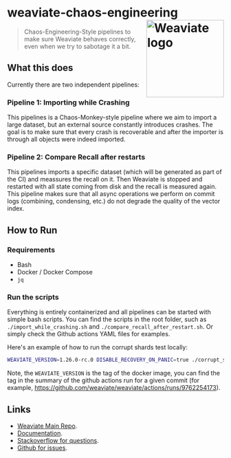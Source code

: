 # weaviate-chaos-engineering <img alt='Weaviate logo' src='https://raw.githubusercontent.com/semi-technologies/weaviate/19de0956c69b66c5552447e84d016f4fe29d12c9/docs/assets/weaviate-logo.png' width='180' align='right' />

> Chaos-Engineering-Style pipelines to make sure Weaviate behaves correctly,
> even when we try to sabotage it a bit.

## What this does

Currently there are two independent pipelines:

### Pipeline 1: Importing while Crashing

This pipelines is a Chaos-Monkey-style pipeline where we aim to import a large
dataset, but an external source constantly introduces crashes. The goal is to
make sure that every crash is recoverable and after the importer is through all
objects were indeed imported.

### Pipeline 2: Compare Recall after restarts

This pipelines imports a specific dataset (which will be generated as part of
the CI) and meassures the recall on it. Then Weaviate is stopped and restarted
with all state coming from disk and the recall is measured again. This pipeline
makes sure that all async operations we perform on commit logs (combining,
condensing, etc.) do not degrade the quality of the vector index.

## How to Run

### Requirements

- Bash
- Docker / Docker Compose
- `jq`

### Run the scripts

Everything is entirely containerized and all pipelines can be started with
simple bash scripts. You can find the scripts in the root folder, such as
`./import_while_crashing.sh` and `./compare_recall_after_restart.sh`. Or simply
check the Github actions YAML files for examples.

Here's an example of how to run the corrupt shards test locally:

```sh
WEAVIATE_VERSION=1.26.0-rc.0 DISABLE_RECOVERY_ON_PANIC=true ./corrupt_shards.sh
```
Note, the `WEAVIATE_VERSION` is the tag of the docker image, you can find the tag in the summary of the github actions run for a given commit (for example, https://github.com/weaviate/weaviate/actions/runs/9762254173).

## Links 

- [Weaviate Main Repo](https://github.com/semi-technologies/weaviate).
- [Documentation](https://weaviate.io/developers/weaviate/current/client-libraries/javascript.html).
- [Stackoverflow for questions](https://stackoverflow.com/questions/tagged/weaviate).
- [Github for issues](https://github.com/semi-technologies/weaviate/issues).
